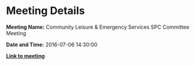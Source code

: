 # Meeting Details

**Meeting Name:** Community Leisure & Emergency Services SPC Committee Meeting

**Date and Time:** 2016-07-06 14:30:00

**<a href="https://www.limerick.ie/council/whats-on/community-leisure-emergency-services-spc-committee-meeting" target="_blank">Link to meeting</a>**
